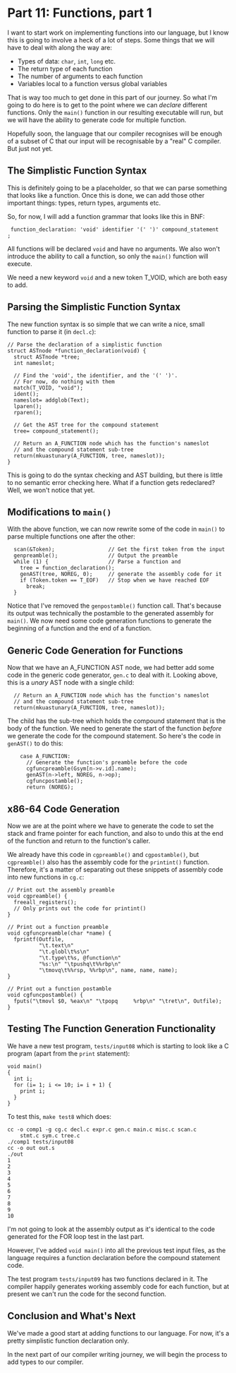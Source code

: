 # Part 11: Functions, part 1

I want to start work on implementing functions into our language, but I
know this is going to involve a heck of a lot of steps. Some things
that we will have to deal with along the way are:

 + Types of data: `char`, `int`, `long` etc.
 + The return type of each function
 + The number of arguments to each function
 + Variables local to a function versus global variables

That is way too much to get done in this part of our journey. So what I'm
going to do here is to get to the point where we can *declare* different
functions. Only the `main()` function in our resulting executable will
run, but we will have the ability to generate code for multiple function.

Hopefully soon, the language that our compiler recognises will be
enough of a subset of C that our input will be recognisable by a "real" C
compiler. But just not yet.

## The Simplistic Function Syntax

This is definitely going to be a placeholder, so that we can parse
something that looks like a function. Once this is done, we can add
those other important things: types, return types, arguments etc.

So, for now, I will add a function grammar that looks like this in BNF:

```
 function_declaration: 'void' identifier '(' ')' compound_statement   ;
```

All functions will be declared `void` and have no arguments. We also won't
introduce the ability to call a function, so only the `main()` function
will execute.

We need a new keyword `void` and a new token T_VOID, which are both easy to
add.

## Parsing the Simplistic Function Syntax

The new function syntax is so simple that we can write a nice, small function
to parse it (in `decl.c`):

```
// Parse the declaration of a simplistic function
struct ASTnode *function_declaration(void) {
  struct ASTnode *tree;
  int nameslot;

  // Find the 'void', the identifier, and the '(' ')'.
  // For now, do nothing with them
  match(T_VOID, "void");
  ident();
  nameslot= addglob(Text);
  lparen();
  rparen();

  // Get the AST tree for the compound statement
  tree= compound_statement();

  // Return an A_FUNCTION node which has the function's nameslot
  // and the compound statement sub-tree
  return(mkuastunary(A_FUNCTION, tree, nameslot));
}
```

This is going to do the syntax checking and AST building, but there is
little to no semantic error checking here. What if a function gets
redeclared? Well, we won't notice that yet.

## Modifications to `main()`

With the above function, we can now rewrite some of the code in `main()`
to parse multiple functions one after the other:

```
  scan(&Token);                 // Get the first token from the input
  genpreamble();                // Output the preamble
  while (1) {                   // Parse a function and
    tree = function_declaration();
    genAST(tree, NOREG, 0);     // generate the assembly code for it
    if (Token.token == T_EOF)   // Stop when we have reached EOF
      break;
  }
```

Notice that I've removed the `genpostamble()` function call. That's because
its output was technically the postamble to the generated assembly for
`main()`. We now need some code generation functions to generate the
beginning of a function and the end of a function.

## Generic Code Generation for Functions

Now that we have an A_FUNCTION AST node, we had better add some code
in the generic code generator, `gen.c` to deal with it. Looking above,
this is a *unary* AST node with a single child:

```
  // Return an A_FUNCTION node which has the function's nameslot
  // and the compound statement sub-tree
  return(mkuastunary(A_FUNCTION, tree, nameslot));
```

The child has the sub-tree which holds the compound statement that
is the body of the function. We need to generate the start of the
function *before* we generate the code for the compound statement.
So here's the code in `genAST()` to do this:

```
    case A_FUNCTION:
      // Generate the function's preamble before the code
      cgfuncpreamble(Gsym[n->v.id].name);
      genAST(n->left, NOREG, n->op);
      cgfuncpostamble();
      return (NOREG);
```

## x86-64 Code Generation

Now we are at the point where we have to generate the code to set the
stack and frame pointer for each function, and also to undo this at
the end of the function and return to the function's caller.

We already have this code in `cgpreamble()` and `cgpostamble()`, but
`cgpreamble()` also has the assembly code for the `printint()` function.
Therefore, it's a matter of separating out these snippets of assembly
code into new functions in `cg.c`:

```
// Print out the assembly preamble
void cgpreamble() {
  freeall_registers();
  // Only prints out the code for printint()
}

// Print out a function preamble
void cgfuncpreamble(char *name) {
  fprintf(Outfile,
          "\t.text\n"
          "\t.globl\t%s\n"
          "\t.type\t%s, @function\n"
          "%s:\n" "\tpushq\t%%rbp\n"
          "\tmovq\t%%rsp, %%rbp\n", name, name, name);
}

// Print out a function postamble
void cgfuncpostamble() {
  fputs("\tmovl $0, %eax\n" "\tpopq     %rbp\n" "\tret\n", Outfile);
}
```

## Testing The Function Generation Functionality

We have a new test program, `tests/input08` which is starting to look
like a C program (apart from the `print` statement):

```
void main()
{
  int i;
  for (i= 1; i <= 10; i= i + 1) {
    print i;
  }
}
```

To test this, `make test8` which does:

```
cc -o comp1 -g cg.c decl.c expr.c gen.c main.c misc.c scan.c
    stmt.c sym.c tree.c
./comp1 tests/input08
cc -o out out.s
./out
1
2
3
4
5
6
7
8
9
10
```

I'm not going to look at the assembly output as it's identical to the
code generated for the FOR loop test in the last part.

However, I've added `void main()` into all the previous test input files,
as the language requires a function declaration before the compound
statement code.

The test program `tests/input09` has two functions declared in it.
The compiler happily generates working assembly code for each function,
but at present we can't run the code for the second function.

## Conclusion and What's Next

We've made a good start at adding functions to our language. For now,
it's a pretty simplistic function declaration only.

In the next part of our compiler writing journey, we will begin
the process to add types to our compiler.
